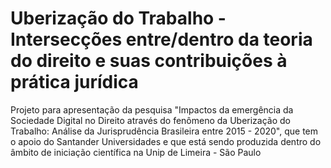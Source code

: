# Uberização do Trabalho - Intersecções entre/dentro da teoria do direito e suas contribuições à prática jurídica
Projeto para apresentação da pesquisa "Impactos da emergência da Sociedade Digital no Direito através do fenômeno da Uberização do Trabalho: Análise da Jurisprudência Brasileira entre 2015 - 2020", que tem o apoio do Santander Universidades e que está sendo produzida dentro do âmbito de iniciação científica na Unip de Limeira - São Paulo
